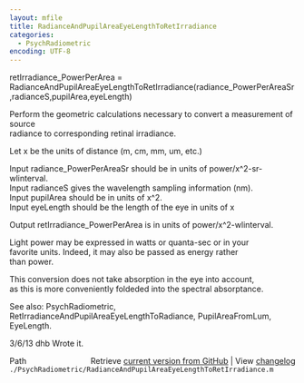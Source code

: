 ```yaml
---
layout: mfile
title: RadianceAndPupilAreaEyeLengthToRetIrradiance
categories:
  - PsychRadiometric
encoding: UTF-8
---
```


retIrradiance\_PowerPerArea = RadianceAndPupilAreaEyeLengthToRetIrradiance(radiance\_PowerPerAreaSr,radianceS,pupilArea,eyeLength)  

Perform the geometric calculations necessary to convert a measurement of source  
radiance to corresponding retinal irradiance.  

Let x be the units of distance (m, cm, mm, um, etc.)  

  Input radiance\_PowerPerAreaSr should be in units of power/x^2-sr-wlinterval.  
  Input radianceS gives the wavelength sampling information (nm).  
  Input pupilArea should be in units of x^2.  
  Input eyeLength should be the length of the eye in units of x  

  Output retIrradiance\_PowerPerArea is in units of power/x^2-wlinterval.  

  Light power may be expressed in watts or quanta-sec or in your  
  favorite units.  Indeed, it may also be passed as energy rather  
  than power.  

This conversion does not take absorption in the eye into account,  
as this is more conveniently foldeded into the spectral absorptance.  

See also: PsychRadiometric, RetIrradianceAndPupilAreaEyeLengthToRadiance, PupilAreaFromLum, EyeLength.  

3/6/13  dhb  Wrote it.  


<div class="code_header" style="text-align:right;">
  <span style="float:left;">Path&nbsp;&nbsp;</span> <span class="counter">Retrieve <a href=
  "https://raw.github.com/Psychtoolbox-3/Psychtoolbox-3/beta/./PsychRadiometric/RadianceAndPupilAreaEyeLengthToRetIrradiance.m">current version from GitHub</a> | View <a href=
  "https://github.com/Psychtoolbox-3/Psychtoolbox-3/commits/beta/./PsychRadiometric/RadianceAndPupilAreaEyeLengthToRetIrradiance.m">changelog</a></span>
</div>
<div class="code">
  <code>./PsychRadiometric/RadianceAndPupilAreaEyeLengthToRetIrradiance.m</code>
</div>
